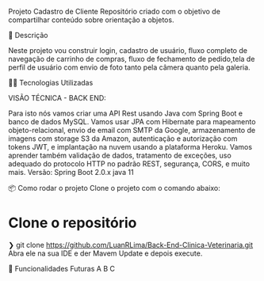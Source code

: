 Projeto Cadastro de Cliente
Repositório criado com o objetivo de compartilhar
conteúdo sobre orientação a objetos.

🚀 Descrição

Neste projeto vou construir login, cadastro de usuário,
fluxo completo de navegação de carrinho de compras,
fluxo de fechamento de pedido,tela de perfil de usuário
com envio de foto tanto pela câmera quanto pela galeria.

👨‍💻️ Tecnologias Utilizadas

VISÃO TÉCNICA - BACK END:

Para isto nós vamos criar uma API Rest usando Java
com Spring Boot e banco de dados MySQL.
Vamos usar JPA com Hibernate para mapeamento objeto-relacional,
envio de email com SMTP da Google, armazenamento de imagens
com storage S3 da Amazon, autenticação e autorização com tokens JWT,
e implantação na nuvem usando a plataforma Heroku.
Vamos aprender também validação de dados, tratamento de exceções,
uso adequado do protocolo HTTP no padrão REST, segurança, CORS, e muito mais.
Versão: 
Spring Boot 2.0.x
java 11


📦️ Como rodar o projeto
Clone o projeto com o comando abaixo:

 # Clone o repositório
 ❯ git clone https://github.com/LuanRLima/Back-End-Clinica-Veterinaria.git
   Abra ele na sua IDE e der Mavem Update e depois execute.
   
🔮 Funcionalidades Futuras
 A
 B
 C
